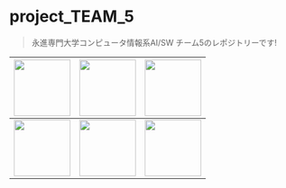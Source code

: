 # project_TEAM_5
> 永進専門大学コンピュータ情報系AI/SW チーム5のレポジトリーです!

| <a href="https://github.com/devYuMinKim"><img src="https://avatars.githubusercontent.com/u/55650732?v=4" width="100" height="100"/></a>  | <a href="https://github.com/jeongwonkimT3T"><img src="https://avatars.githubusercontent.com/u/113046042?v=4" width="100" height="100"/></a> |  <a href="https://github.com/Hyn2"><img src="https://avatars.githubusercontent.com/u/125263770?v=4" width="100" height="100"/></a>   |
| :--------------------------------------------------------------------------------------------------------------------------------------: | :-----------------------------------------------------------------------------------------------------------------------------------------: | :----------------------------------------------------------------------------------------------------------------------------------: |
| <a href="https://github.com/JOHYEONJUN39"><img src="https://avatars.githubusercontent.com/u/93760720?v=4" width="100" height="100"/></a> |   <a href="https://github.com/hipo-panda"><img src="https://avatars.githubusercontent.com/u/120406781?v=4" width="100" height="100"/></a>   | <a href="https://github.com/0gene68"><img src="https://avatars.githubusercontent.com/u/126875714?v=4" width="100" height="100"/></a> |
